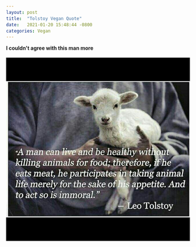 ```yaml
---
layout: post
title:  "Tolstoy Vegan Quote"
date:   2021-01-20 15:48:44 -0800
categories: Vegan
---
```

**I couldn't agree with this man more**<br><br>
![Tolstoy](/images/tolstoy-vegan.jpg)

 
